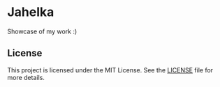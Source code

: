 # Jahelka
Showcase of my work :)

## License

This project is licensed under the MIT License. See the [LICENSE](./LICENSE) file for more details.
